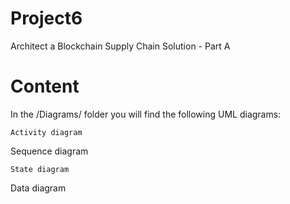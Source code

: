 # Project6

Architect a Blockchain Supply Chain Solution - Part A

# Content
In the /Diagrams/ folder you will find the following UML diagrams:

```
Activity diagram
```
Sequence diagram
```
State diagram
```
Data diagram
```
